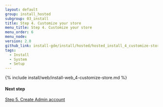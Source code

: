 ```yaml
---
layout: default
group: install_hosted
subgroup: 03_install
title: Step 4. Customize your store
menu_title: Step 4. Customize your store
menu_order: 6
menu_node:
version: 2.0
github_link: install-gde/install/hosted/hosted_install_4_customize-store.md
tags:
  - Install
  - System
  - Setup
---
```


{% include install/web/install-web_4-customize-store.md %}

#### Next step
<a href="{{page.baseurl}}install-gde/install/hosted/hosted_install_5_create-admin.html">Step 5. Create Admin account</a>
